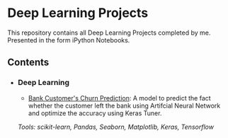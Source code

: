 # Deep Learning Projects
This repository contains all Deep Learning Projects completed by me. Presented in the form iPython Notebooks.

## Contents
- ### Deep Learning

	- [Bank Customer's Churn Prediction](https://github.com/nayan2112/Deep_Learning_projects/blob/main/Customer's%20Churn%20Classification-ANN/Churn_modelling.ipynb): A model to predict the fact whether the customer left the bank using Artifcial Neural Network and optimize the accuracy using Keras Tuner.
  
	_Tools: scikit-learn, Pandas, Seaborn, Matplotlib, Keras, Tensorflow_

